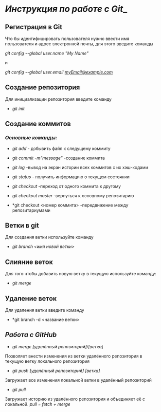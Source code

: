# *Инструкция по работе с Git*_ 

## Регистрация в Git

Что бы идентифицировать пользователя нужно ввести имя пользователя и адрес электронной почты, для этого введите команды

*git config --global user.name "My Name"*

и

*git config --global user.email myEmail@example.com*

## Создание репозитория
Для инициализации репозитория введите команду 

* *git init*

## Создание коммитов

### _Основные команды:_

* *git add* - добывить файл к следущему коммиту
* *git commit -m"message"* -создание коммита
* *git log* -вывод на экран истории всех коммитов с их хэш-кодами
* *git status* - получить информацию о текущем состоянии

* *git checkout* -переход от одного коммита к другому

* *git checkout master* -вернуться к основному репозитарию
* *git checkout <номер коммита> -передвижение между репозитариумами

## Ветки в git

Для создания ветки используйте команду 

* *git branch <имя новой ветки>*

## Слияние веток

Для того чтобы добавить новую ветку в текущую используйте команду:

* *git merge*

## Удаление веток

Для удаления ветки введите команду

* *git branch -d <название ветки>


## *_Работа с GitHub_*

* *git merge [удалённый репозиторий]/[ветка]*

Позволяет внести изменения из ветки удалённого репозитория в текущую ветку локального репозитория

* *git push [удалённый репозиторий] [ветка]*

Загружает все изменения локальной ветки в удалённый репозиторий

* *git pull*

Загружает историю из удалённого репозитория и объединяет её с локальной. *pull = fetch + merge*

